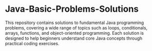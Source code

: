 # Java-Basic-Problems-Solutions
This repository contains solutions to fundamental Java programming problems, covering a wide range of topics such as loops, conditionals, arrays, functions, and object-oriented programming. Each solution is designed to help beginners understand core Java concepts through practical coding exercises. 
